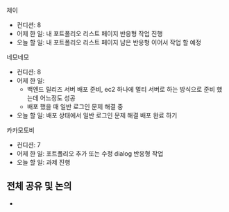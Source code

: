 
제이
- 컨디션: 8
- 어제 한 일: 내 포트폴리오 리스트 페이지 반응형 작업 진행
- 오늘 할 일: 내 포트폴리오 리스트 페이지 남은 반응형 이어서 작업 할 예정

네모네모
- 컨디션: 8
- 어제 한 일: 
	- 백엔드 릴리즈 서버 배포 준비, ec2 하나에 멀티 서버로 하는 방식으로 준비 했는데 어느정도 성공
	- 배포 했을 때 일반 로그인 문제 해결 중
- 오늘 할 일: 배포 상태에서 일반 로그인 문제 해결 배포 완료 하기

카카모토비
- 컨디션: 7
- 어제 한 일: 포트폴리오 추가 또는 수정 dialog 반응형 작업
- 오늘 할 일: 과제 진행

## 전체 공유 및 논의
- 